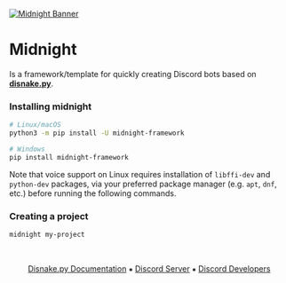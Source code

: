 [![Midnight Banner](https://media.discordapp.net/attachments/1368931918745178226/1369777149501767780/banner_midnight.png?ex=681d17e1&is=681bc661&hm=624559c90922bf5a258ae42aaa9a7e47d8d7b968bd8a456509ac8d8e5f5c60f7&=&format=webp&quality=lossless&width=2512&height=471)](https://disnake.dev/)

# Midnight
Is a framework/template for quickly creating Discord bots based on **[disnake.py](https://github.com/DisnakeDev/disnake)**.

### Installing midnight

```bash
# Linux/macOS
python3 -m pip install -U midnight-framework

# Windows
pip install midnight-framework
```

Note that voice support on Linux requires installation of `libffi-dev` and `python-dev` packages, via your preferred package manager (e.g. `apt`, `dnf`, etc.) before running the following commands.

### Creating a project

```bash
midnight my-project
```

<br>
<p align="center">
    <a href="https://docs.disnake.dev/">Disnake.py Documentation</a>
    ⁕
    <a href="https://discord.gg/">Discord Server</a>
    ⁕
    <a href="https://discord.gg/discord-developers">Discord Developers</a>
</p>
<br>